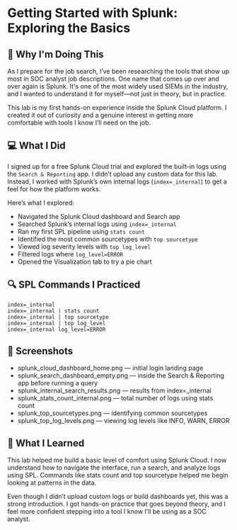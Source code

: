 # Getting Started with Splunk: Exploring the Basics

## 🧠 Why I'm Doing This

As I prepare for the job search, I’ve been researching the tools that show up most in SOC analyst job descriptions. One name that comes up over and over again is Splunk. It's one of the most widely used SIEMs in the industry, and I wanted to understand it for myself—not just in theory, but in practice.

This lab is my first hands-on experience inside the Splunk Cloud platform. I created it out of curiosity and a genuine interest in getting more comfortable with tools I know I’ll need on the job.

## 💻 What I Did

I signed up for a free Splunk Cloud trial and explored the built-in logs using the `Search & Reporting` app. I didn’t upload any custom data for this lab. Instead, I worked with Splunk’s own internal logs (`index=_internal`) to get a feel for how the platform works.

Here’s what I explored:

- Navigated the Splunk Cloud dashboard and Search app
- Searched Splunk’s internal logs using `index=_internal`
- Ran my first SPL pipeline using `stats count`
- Identified the most common sourcetypes with `top sourcetype`
- Viewed log severity levels with `top log_level`
- Filtered logs where `log_level=ERROR`
- Opened the Visualization tab to try a pie chart

## 🔍 SPL Commands I Practiced

```spl
index=_internal
index=_internal | stats count
index=_internal | top sourcetype
index=_internal | top log_level
index=_internal log_level=ERROR
```
## 📸 Screenshots
- splunk_cloud_dashboard_home.png — initial login landing page
- splunk_search_dashboard_empty.png — inside the Search & Reporting app before running a query
- splunk_internal_search_results.png — results from index=_internal
- splunk_stats_count_internal.png — total number of logs using stats count
- splunk_top_sourcetypes.png — identifying common sourcetypes
- splunk_top_log_levels.png — viewing log levels like INFO, WARN, ERROR

## 🧠 What I Learned
This lab helped me build a basic level of comfort using Splunk Cloud. I now understand how to navigate the interface, run a search, and analyze logs using SPL. Commands like stats count and top sourcetype helped me begin looking at patterns in the data.

Even though I didn’t upload custom logs or build dashboards yet, this was a strong introduction. I got hands-on practice that goes beyond theory, and I feel more confident stepping into a tool I know I’ll be using as a SOC analyst.

